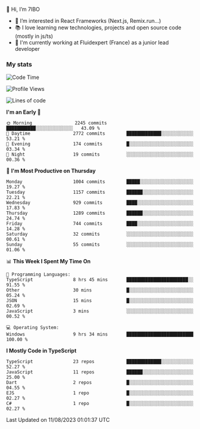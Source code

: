 👋 Hi, I’m 7IBO

- 👀 I’m interested in React Frameworks (Next.js, Remix.run...)
- 📚 I love learning new technologies, projects and open source code (mostly in js/ts)
- 💼 I'm currently working at Fluidexpert (France) as a junior lead developer

### My stats
<!--START_SECTION:waka-->
![Code Time](http://img.shields.io/badge/Code%20Time-129%20hrs%2042%20mins-blue)

![Profile Views](http://img.shields.io/badge/Profile%20Views-0-blue)

![Lines of code](https://img.shields.io/badge/From%20Hello%20World%20I%27ve%20Written-6.8%20million%20lines%20of%20code-blue)

**I'm an Early 🐤** 

```text
🌞 Morning                2245 commits        ███████████░░░░░░░░░░░░░░   43.09 % 
🌆 Daytime                2772 commits        █████████████░░░░░░░░░░░░   53.21 % 
🌃 Evening                174 commits         █░░░░░░░░░░░░░░░░░░░░░░░░   03.34 % 
🌙 Night                  19 commits          ░░░░░░░░░░░░░░░░░░░░░░░░░   00.36 % 
```
📅 **I'm Most Productive on Thursday** 

```text
Monday                   1004 commits        █████░░░░░░░░░░░░░░░░░░░░   19.27 % 
Tuesday                  1157 commits        ██████░░░░░░░░░░░░░░░░░░░   22.21 % 
Wednesday                929 commits         ████░░░░░░░░░░░░░░░░░░░░░   17.83 % 
Thursday                 1289 commits        ██████░░░░░░░░░░░░░░░░░░░   24.74 % 
Friday                   744 commits         ████░░░░░░░░░░░░░░░░░░░░░   14.28 % 
Saturday                 32 commits          ░░░░░░░░░░░░░░░░░░░░░░░░░   00.61 % 
Sunday                   55 commits          ░░░░░░░░░░░░░░░░░░░░░░░░░   01.06 % 
```


📊 **This Week I Spent My Time On** 

```text
💬 Programming Languages: 
TypeScript               8 hrs 45 mins       ███████████████████████░░   91.55 % 
Other                    30 mins             █░░░░░░░░░░░░░░░░░░░░░░░░   05.24 % 
JSON                     15 mins             █░░░░░░░░░░░░░░░░░░░░░░░░   02.69 % 
JavaScript               3 mins              ░░░░░░░░░░░░░░░░░░░░░░░░░   00.52 % 

💻 Operating System: 
Windows                  9 hrs 34 mins       █████████████████████████   100.00 % 
```

**I Mostly Code in TypeScript** 

```text
TypeScript               23 repos            █████████████░░░░░░░░░░░░   52.27 % 
JavaScript               11 repos            ██████░░░░░░░░░░░░░░░░░░░   25.00 % 
Dart                     2 repos             █░░░░░░░░░░░░░░░░░░░░░░░░   04.55 % 
EJS                      1 repo              █░░░░░░░░░░░░░░░░░░░░░░░░   02.27 % 
C#                       1 repo              █░░░░░░░░░░░░░░░░░░░░░░░░   02.27 % 
```




 Last Updated on 11/08/2023 01:01:37 UTC
<!--END_SECTION:waka-->
